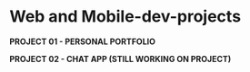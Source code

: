 # Web and Mobile-dev-projects

**PROJECT 01 - PERSONAL PORTFOLIO**

**PROJECT 02 - CHAT APP (STILL WORKING ON PROJECT)**
